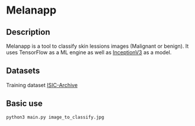 # Melanapp

## Description

Melanapp is a tool to classify skin lessions images (Malignant or benign).
It uses TensorFlow as a ML engine as well as [InceptionV3](https://github.com/tensorflow/models/tree/master/inception) as a model.

## Datasets

Training dataset [ISIC-Archive](https://isic-archive.com/)

## Basic use

```shell
python3 main.py image_to_classify.jpg
```
